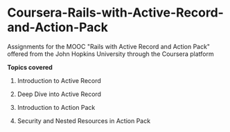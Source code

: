 # Coursera-Rails-with-Active-Record-and-Action-Pack
Assignments for the MOOC "Rails with Active Record and Action Pack" offered from the John Hopkins University through the Coursera platform

**Topics covered**

1. Introduction to Active Record

2. Deep Dive into Active Record

3. Introduction to Action Pack

4. Security and Nested Resources in Action Pack
